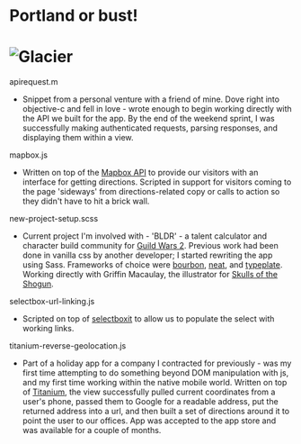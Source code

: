 # Portland or bust!
![Glacier](http://f.cl.ly/items/0i1G0y2d112A2Q2Y232s/Screen%20Shot%202013-10-11%20at%208.55.25%20PM.png)
============================================

apirequest.m
- Snippet from a personal venture with a friend of mine. Dove right into objective-c and fell in love - wrote enough to begin working directly with the API we built for the app. By the end of the weekend sprint, I was successfully making authenticated requests, parsing responses, and displaying them within a view. 

mapbox.js
- Written on top of the [Mapbox API](https://www.mapbox.com/) to provide our visitors with an interface for getting directions. Scripted in support for visitors coming to the page 'sideways' from directions-related copy or calls to action so they didn't have to hit a brick wall. 

new-project-setup.scss
- Current project I'm involved with - 'BLDR' - a talent calculator and character build community for [Guild Wars 2](https://www.guildwars2.com/en/). Previous work had been done in vanilla css by another developer; I started rewriting the app using Sass. Frameworks of choice were [bourbon](http://bourbon.io/), [neat](http://neat.bourbon.io/), and [typeplate](http://typeplate.com/). Working directly with Griffin Macaulay, the illustrator for [Skulls of the Shogun](http://skullsoftheshogun.com/).

selectbox-url-linking.js
- Scripted on top of [selectboxit](http://gregfranko.com/jquery.selectBoxIt.js/) to allow us to populate the select with working links. 

titanium-reverse-geolocation.js
- Part of a holiday app for a company I contracted for previously - was my first time attempting to do something beyond DOM manipulation with js, and my first time working within the native mobile world. Written on top of [Titanium](http://www.appcelerator.com/titanium/titanium-sdk/), the view successfully pulled current coordinates from a user's phone, passed them to Google for a readable address, put the returned address into a url, and then built a set of directions around it to point the user to our offices. App was accepted to the app store and was available for a couple of months.
